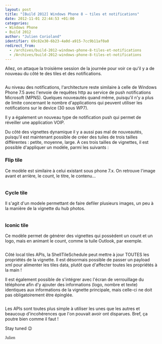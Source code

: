 ```yaml
---
layout: post
title: "[Build 2012] Windows Phone 8 – tiles et notifications"
date: 2012-11-01 22:44:53 +01:00
categories:
- Windows Phone
- Build 2012
author: "Julien Corioland"
identifier: 69c82e30-6b23-4a0d-a915-7cc9b11af0a0
redirect_from:
  - /archives/build-2012-windows-phone-8-tiles-et-notifications
  - /Archives/build-2012-windows-phone-8-tiles-et-notifications
---
```


Allez, on attaque la troisième session de la journée pour voir ce qu'il y a de nouveau du côté te des tiles et des notifications.

<img src="https://juliencorioland.blob.core.windows.net/medias/110112_2244_Build2012Wi1.jpg" alt=""/>

Au niveau des notifications, l'architecture reste similaire à celle de Windows Phone 7.5 avec l'envoie de requêtes http au service de push notifications Microsoft (MPNS). Quelques nouveautés quand même, puisqu'il n'y a plus de limite concernant le nombre d'applications qui peuvent utiliser les notifications sur le device (30 sous WP7).

Il y a également un nouveau type de notification push qui permet de réveiller une application VOIP.

Du côté des vignettes dynamique il y a aussi pas mal de nouveautés, puisqu'il est maintenant possible de créer des tuiles de trois tailles différentes : petite, moyenne, large. A ces trois tailles de vignettes, il est possible d'appliquer un modèle, parmi les suivants :

### Flip tile

Ce modèle est similaire à celui existant sous phone 7.x. On retrouve l'image avant et arrière, le count, le titre, le contenu…

<img src="https://juliencorioland.blob.core.windows.net/medias/110112_2244_Build2012Wi2.jpg" alt=""/>

### Cycle tile

Il s'agit d'un modele permettant de faire defiler plusieurs images, un peu à la manière de la vignette du hub photos.

<img src="https://juliencorioland.blob.core.windows.net/medias/110112_2244_Build2012Wi3.jpg" alt=""/>

### Iconic tile

Ce modèle permet de générer des vignettes qui possèdent un count et un logo, mais en animant le count, comme la tuile Outlook, par exemple.

<img src="https://juliencorioland.blob.core.windows.net/medias/110112_2244_Build2012Wi4.jpg" alt=""/>

Côté local tiles APIs, la ShellTileSchedule peut mettre à jour TOUTES les propriétés de la vignette. Il est désormais possible de passer un payload xml pour alimenter les tiles data, plutôt que d'affecter toutes les propriétés à la main !

Il est également possible de s'intégrer avec l'écran de verrouillage du téléphone afin d'y ajouter des informations (logo, nombre et texte) identiques aux informations de la vignette principale, mais celle-ci ne doit pas obligatoirement être épinglée.

<img src="https://juliencorioland.blob.core.windows.net/medias/110112_2244_Build2012Wi5.jpg" alt=""/>

Les APIs sont toutes plus simple à utiliser les unes que les autres et beaucoup d'incohérences que l'on pouvait avoir ont disparues. Bref, ça poutre bien comme il faut !

Stay tuned <span style="font-family:Segoe UI Symbol">😉
</span>

<span style="font-family:Segoe UI Symbol">Julien</span>


